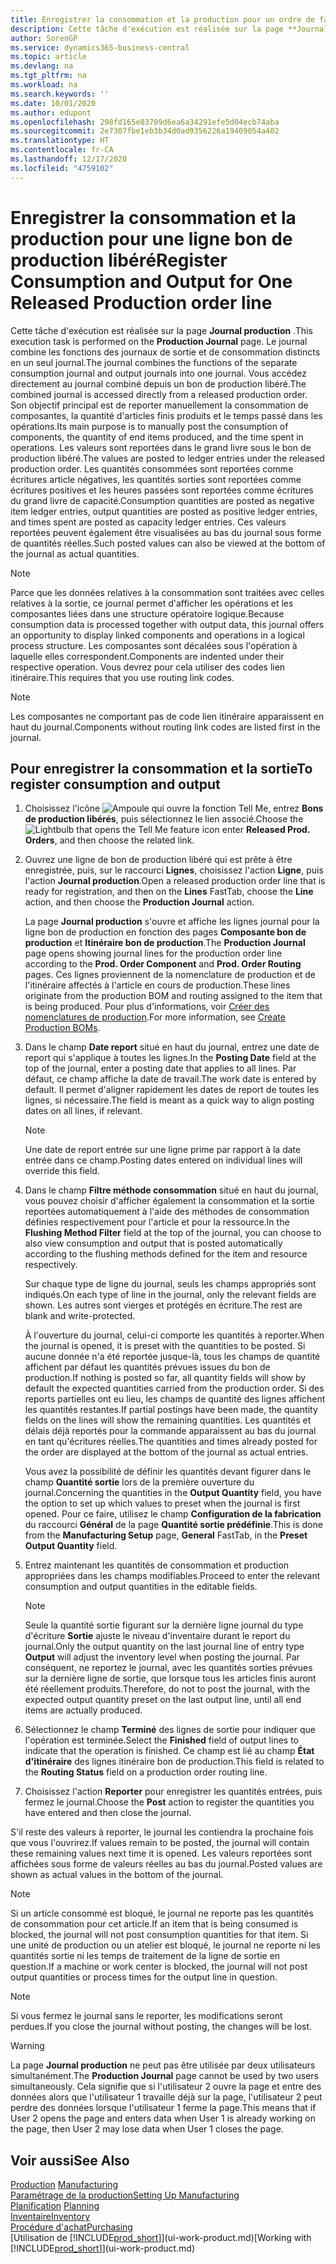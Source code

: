 ```yaml
---
title: Enregistrer la consommation et la production pour un ordre de fabrication | Microsoft Docs
description: Cette tâche d'exécution est réalisée sur la page **Journal production** . Le journal combine les fonctions des journaux de sortie et de consommation distincts en un seul journal. Vous accédez directement au journal combiné depuis un bon de production libéré. Son objectif principal est de reporter manuellement la consommation de composantes, la quantité d'articles finis produits et le temps passé dans les opérations.
author: SorenGP
ms.service: dynamics365-business-central
ms.topic: article
ms.devlang: na
ms.tgt_pltfrm: na
ms.workload: na
ms.search.keywords: ''
ms.date: 10/01/2020
ms.author: edupont
ms.openlocfilehash: 298fd165e03709d6ea6a34291efe5d04ecb74aba
ms.sourcegitcommit: 2e7307fbe1eb3b34d0ad9356226a19409054a402
ms.translationtype: HT
ms.contentlocale: fr-CA
ms.lasthandoff: 12/17/2020
ms.locfileid: "4759102"
---
```

# <a name="register-consumption-and-output-for-one-released-production-order-line"></a><span data-ttu-id="e162e-106">Enregistrer la consommation et la production pour une ligne bon de production libéré</span><span class="sxs-lookup"><span data-stu-id="e162e-106">Register Consumption and Output for One Released Production order line</span></span>
<span data-ttu-id="e162e-107">Cette tâche d'exécution est réalisée sur la page **Journal production** .</span><span class="sxs-lookup"><span data-stu-id="e162e-107">This execution task is performed on the **Production Journal** page.</span></span> <span data-ttu-id="e162e-108">Le journal combine les fonctions des journaux de sortie et de consommation distincts en un seul journal.</span><span class="sxs-lookup"><span data-stu-id="e162e-108">The journal combines the functions of the separate consumption journal and output journals into one journal.</span></span> <span data-ttu-id="e162e-109">Vous accédez directement au journal combiné depuis un bon de production libéré.</span><span class="sxs-lookup"><span data-stu-id="e162e-109">The combined journal is accessed directly from a released production order.</span></span> <span data-ttu-id="e162e-110">Son objectif principal est de reporter manuellement la consommation de composantes, la quantité d'articles finis produits et le temps passé dans les opérations.</span><span class="sxs-lookup"><span data-stu-id="e162e-110">Its main purpose is to manually post the consumption of components, the quantity of end items produced, and the time spent in operations.</span></span> <span data-ttu-id="e162e-111">Les valeurs sont reportées dans le grand livre sous le bon de production libéré.</span><span class="sxs-lookup"><span data-stu-id="e162e-111">The values are posted to ledger entries under the released production order.</span></span> <span data-ttu-id="e162e-112">Les quantités consommées sont reportées comme écritures article négatives, les quantités sorties sont reportées comme écritures positives et les heures passées sont reportées comme écritures du grand livre de capacité.</span><span class="sxs-lookup"><span data-stu-id="e162e-112">Consumption quantities are posted as negative item ledger entries, output quantities are posted as positive ledger entries, and times spent are posted as capacity ledger entries.</span></span> <span data-ttu-id="e162e-113">Ces valeurs reportées peuvent également être visualisées au bas du journal sous forme de quantités réelles.</span><span class="sxs-lookup"><span data-stu-id="e162e-113">Such posted values can also be viewed at the bottom of the journal as actual quantities.</span></span>  

> [!NOTE]  
>  <span data-ttu-id="e162e-114">Parce que les données relatives à la consommation sont traitées avec celles relatives à la sortie, ce journal permet d'afficher les opérations et les composantes liées dans une structure opératoire logique.</span><span class="sxs-lookup"><span data-stu-id="e162e-114">Because consumption data is processed together with output data, this journal offers an opportunity to display linked components and operations in a logical process structure.</span></span> <span data-ttu-id="e162e-115">Les composantes sont décalées sous l'opération à laquelle elles correspondent.</span><span class="sxs-lookup"><span data-stu-id="e162e-115">Components are indented under their respective operation.</span></span> <span data-ttu-id="e162e-116">Vous devrez pour cela utiliser des codes lien itinéraire.</span><span class="sxs-lookup"><span data-stu-id="e162e-116">This requires that you use routing link codes.</span></span>  

> [!NOTE]  
>  <span data-ttu-id="e162e-117">Les composantes ne comportant pas de code lien itinéraire apparaissent en haut du journal.</span><span class="sxs-lookup"><span data-stu-id="e162e-117">Components without routing link codes are listed first in the journal.</span></span>  

## <a name="to-register-consumption-and-output"></a><span data-ttu-id="e162e-118">Pour enregistrer la consommation et la sortie</span><span class="sxs-lookup"><span data-stu-id="e162e-118">To register consumption and output</span></span>  
1.  <span data-ttu-id="e162e-119">Choisissez l'icône ![Ampoule qui ouvre la fonction Tell Me](media/ui-search/search_small.png "Dites-moi ce que vous voulez faire"), entrez **Bons de production libérés**, puis sélectionnez le lien associé.</span><span class="sxs-lookup"><span data-stu-id="e162e-119">Choose the ![Lightbulb that opens the Tell Me feature](media/ui-search/search_small.png "Tell me what you want to do") icon enter **Released Prod. Orders**, and then choose the related link.</span></span>  
2.  <span data-ttu-id="e162e-120">Ouvrez une ligne de bon de production libéré qui est prête à être enregistrée, puis, sur le raccourci **Lignes**, choisissez l'action **Ligne**, puis l'action **Journal production**.</span><span class="sxs-lookup"><span data-stu-id="e162e-120">Open a released production order line that is ready for registration, and then on the **Lines** FastTab, choose the **Line** action, and then choose the **Production Journal** action.</span></span>  

    <span data-ttu-id="e162e-121">La page **Journal production** s'ouvre et affiche les lignes journal pour la ligne bon de production en fonction des pages **Composante bon de production** et **Itinéraire bon de production**.</span><span class="sxs-lookup"><span data-stu-id="e162e-121">The **Production Journal** page opens showing journal lines for the production order line according to the **Prod. Order Component** and **Prod. Order Routing** pages.</span></span> <span data-ttu-id="e162e-122">Ces lignes proviennent de la nomenclature de production et de l'itinéraire affectés à l'article en cours de production.</span><span class="sxs-lookup"><span data-stu-id="e162e-122">These lines originate from the production BOM and routing assigned to the item that is being produced.</span></span> <span data-ttu-id="e162e-123">Pour plus d'informations, voir [Créer des nomenclatures de production](production-how-to-create-routings.md).</span><span class="sxs-lookup"><span data-stu-id="e162e-123">For more information, see [Create Production BOMs](production-how-to-create-routings.md).</span></span>  

3.  <span data-ttu-id="e162e-124">Dans le champ **Date report** situé en haut du journal, entrez une date de report qui s'applique à toutes les lignes.</span><span class="sxs-lookup"><span data-stu-id="e162e-124">In the **Posting Date** field at the top of the journal, enter a posting date that applies to all lines.</span></span> <span data-ttu-id="e162e-125">Par défaut, ce champ affiche la date de travail.</span><span class="sxs-lookup"><span data-stu-id="e162e-125">The work date is entered by default.</span></span> <span data-ttu-id="e162e-126">Il permet d'aligner rapidement les dates de report de toutes les lignes, si nécessaire.</span><span class="sxs-lookup"><span data-stu-id="e162e-126">The field is meant as a quick way to align posting dates on all lines, if relevant.</span></span>  

    > [!NOTE]  
    >  <span data-ttu-id="e162e-127">Une date de report entrée sur une ligne prime par rapport à la date entrée dans ce champ.</span><span class="sxs-lookup"><span data-stu-id="e162e-127">Posting dates entered on individual lines will override this field.</span></span>  

4.  <span data-ttu-id="e162e-128">Dans le champ **Filtre méthode consommation** situé en haut du journal, vous pouvez choisir d'afficher également la consommation et la sortie reportées automatiquement à l'aide des méthodes de consommation définies respectivement pour l'article et pour la ressource.</span><span class="sxs-lookup"><span data-stu-id="e162e-128">In the **Flushing Method Filter** field at the top of the journal, you can choose to also view consumption and output that is posted automatically according to the flushing methods defined for the item and resource respectively.</span></span>  

    <span data-ttu-id="e162e-129">Sur chaque type de ligne du journal, seuls les champs appropriés sont indiqués.</span><span class="sxs-lookup"><span data-stu-id="e162e-129">On each type of line in the journal, only the relevant fields are shown.</span></span> <span data-ttu-id="e162e-130">Les autres sont vierges et protégés en écriture.</span><span class="sxs-lookup"><span data-stu-id="e162e-130">The rest are blank and write-protected.</span></span>  

    <span data-ttu-id="e162e-131">À l'ouverture du journal, celui-ci comporte les quantités à reporter.</span><span class="sxs-lookup"><span data-stu-id="e162e-131">When the journal is opened, it is preset with the quantities to be posted.</span></span> <span data-ttu-id="e162e-132">Si aucune donnée n'a été reportée jusque-là, tous les champs de quantité affichent par défaut les quantités prévues issues du bon de production.</span><span class="sxs-lookup"><span data-stu-id="e162e-132">If nothing is posted so far, all quantity fields will show by default the expected quantities carried from the production order.</span></span> <span data-ttu-id="e162e-133">Si des reports partielles ont eu lieu, les champs de quantité des lignes affichent les quantités restantes.</span><span class="sxs-lookup"><span data-stu-id="e162e-133">If partial postings have been made, the quantity fields on the lines will show the remaining quantities.</span></span> <span data-ttu-id="e162e-134">Les quantités et délais déjà reportés pour la commande apparaissent au bas du journal en tant qu'écritures réelles.</span><span class="sxs-lookup"><span data-stu-id="e162e-134">The quantities and times already posted for the order are displayed at the bottom of the journal as actual entries.</span></span>  

    <span data-ttu-id="e162e-135">Vous avez la possibilité de définir les quantités devant figurer dans le champ **Quantité sortie** lors de la première ouverture du journal.</span><span class="sxs-lookup"><span data-stu-id="e162e-135">Concerning the quantities in the **Output Quantity** field, you have the option to set up which values to preset when the journal is first opened.</span></span> <span data-ttu-id="e162e-136">Pour ce faire, utilisez le champ **Configuration de la fabrication** du raccourci **Général** de la page **Quantité sortie prédéfinie**.</span><span class="sxs-lookup"><span data-stu-id="e162e-136">This is done from the **Manufacturing Setup** page, **General** FastTab, in the **Preset Output Quantity** field.</span></span>

5.  <span data-ttu-id="e162e-137">Entrez maintenant les quantités de consommation et production appropriées dans les champs modifiables.</span><span class="sxs-lookup"><span data-stu-id="e162e-137">Proceed to enter the relevant consumption and output quantities in the editable fields.</span></span>  

    > [!NOTE]  
    >  <span data-ttu-id="e162e-138">Seule la quantité sortie figurant sur la dernière ligne journal du type d'écriture **Sortie** ajuste le niveau d'inventaire durant le report du journal.</span><span class="sxs-lookup"><span data-stu-id="e162e-138">Only the output quantity on the last journal line of entry type **Output** will adjust the inventory level when posting the journal.</span></span> <span data-ttu-id="e162e-139">Par conséquent, ne reportez le journal, avec les quantités sorties prévues sur la dernière ligne de sortie, que lorsque tous les articles finis auront été réellement produits.</span><span class="sxs-lookup"><span data-stu-id="e162e-139">Therefore, do not to post the journal, with the expected output quantity preset on the last output line, until all end items are actually produced.</span></span>  

6.  <span data-ttu-id="e162e-140">Sélectionnez le champ **Terminé** des lignes de sortie pour indiquer que l'opération est terminée.</span><span class="sxs-lookup"><span data-stu-id="e162e-140">Select the **Finished** field of output lines to indicate that the operation is finished.</span></span> <span data-ttu-id="e162e-141">Ce champ est lié au champ **État d'itinéraire** des lignes itinéraire bon de production.</span><span class="sxs-lookup"><span data-stu-id="e162e-141">This field is related to the **Routing Status** field on a production order routing line.</span></span>  
7.  <span data-ttu-id="e162e-142">Choisissez l'action **Reporter** pour enregistrer les quantités entrées, puis fermez le journal.</span><span class="sxs-lookup"><span data-stu-id="e162e-142">Choose the **Post** action to register the quantities you have entered and then close the journal.</span></span>  

<span data-ttu-id="e162e-143">S'il reste des valeurs à reporter, le journal les contiendra la prochaine fois que vous l'ouvrirez.</span><span class="sxs-lookup"><span data-stu-id="e162e-143">If values remain to be posted, the journal will contain these remaining values next time it is opened.</span></span> <span data-ttu-id="e162e-144">Les valeurs reportées sont affichées sous forme de valeurs réelles au bas du journal.</span><span class="sxs-lookup"><span data-stu-id="e162e-144">Posted values are shown as actual values in the bottom of the journal.</span></span>  

> [!NOTE]  
>  <span data-ttu-id="e162e-145">Si un article consommé est bloqué, le journal ne reporte pas les quantités de consommation pour cet article.</span><span class="sxs-lookup"><span data-stu-id="e162e-145">If an item that is being consumed is blocked, the journal will not post consumption quantities for that item.</span></span> <span data-ttu-id="e162e-146">Si une unité de production ou un atelier est bloqué, le journal ne reporte ni les quantités sortie ni les temps de traitement de la ligne de sortie en question.</span><span class="sxs-lookup"><span data-stu-id="e162e-146">If a machine or work center is blocked, the journal will not post output quantities or process times for the output line in question.</span></span>  

> [!NOTE]  
>  <span data-ttu-id="e162e-147">Si vous fermez le journal sans le reporter, les modifications seront perdues.</span><span class="sxs-lookup"><span data-stu-id="e162e-147">If you close the journal without posting, the changes will be lost.</span></span>  

> [!WARNING]  
>  <span data-ttu-id="e162e-148">La page **Journal production** ne peut pas être utilisée par deux utilisateurs simultanément.</span><span class="sxs-lookup"><span data-stu-id="e162e-148">The **Production Journal** page cannot be used by two users simultaneously.</span></span> <span data-ttu-id="e162e-149">Cela signifie que si l'utilisateur 2 ouvre la page et entre des données alors que l'utilisateur 1 travaille déjà sur la page, l'utilisateur 2 peut perdre des données lorsque l'utilisateur 1 ferme la page.</span><span class="sxs-lookup"><span data-stu-id="e162e-149">This means that if User 2 opens the page and enters data when User 1 is already working on the page, then User 2 may lose data when User 1 closes the page.</span></span>  

## <a name="see-also"></a><span data-ttu-id="e162e-150">Voir aussi</span><span class="sxs-lookup"><span data-stu-id="e162e-150">See Also</span></span>  
<span data-ttu-id="e162e-151">[Production](production-manage-manufacturing.md)  </span><span class="sxs-lookup"><span data-stu-id="e162e-151">[Manufacturing](production-manage-manufacturing.md)  </span></span>  
[<span data-ttu-id="e162e-152">Paramétrage de la production</span><span class="sxs-lookup"><span data-stu-id="e162e-152">Setting Up Manufacturing</span></span>](production-configure-production-processes.md)  
<span data-ttu-id="e162e-153">[Planification](production-planning.md)    </span><span class="sxs-lookup"><span data-stu-id="e162e-153">[Planning](production-planning.md)    </span></span>  
[<span data-ttu-id="e162e-154">Inventaire</span><span class="sxs-lookup"><span data-stu-id="e162e-154">Inventory</span></span>](inventory-manage-inventory.md)  
[<span data-ttu-id="e162e-155">Procédure d'achat</span><span class="sxs-lookup"><span data-stu-id="e162e-155">Purchasing</span></span>](purchasing-manage-purchasing.md)  
<span data-ttu-id="e162e-156">[Utilisation de [!INCLUDE[prod_short](includes/prod_short.md)]](ui-work-product.md)</span><span class="sxs-lookup"><span data-stu-id="e162e-156">[Working with [!INCLUDE[prod_short](includes/prod_short.md)]](ui-work-product.md)</span></span>
